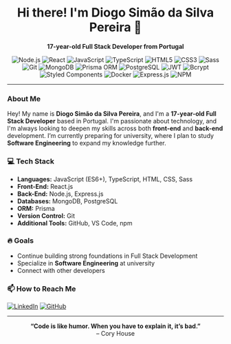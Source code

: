 <div align="center">
  <h1>Hi there! I'm Diogo Simão da Silva Pereira 👋</h1>
  <p>
    <strong>17-year-old Full Stack Developer from Portugal</strong>
  </p>
</div>

<div align="center">
  <img src="https://img.shields.io/badge/-Node.js-339933?style=for-the-badge&logo=nodedotjs&logoColor=white&label=" alt="Node.js"/>
  <img src="https://img.shields.io/badge/-React-61DAFB?style=for-the-badge&logo=react&logoColor=black&label=" alt="React"/>
  <img src="https://img.shields.io/badge/-JavaScript-F7DF1E?style=for-the-badge&logo=javascript&logoColor=black&label=" alt="JavaScript"/>
  <img src="https://img.shields.io/badge/-TypeScript-007ACC?style=for-the-badge&logo=typescript&logoColor=white&label=" alt="TypeScript"/>
  <img src="https://img.shields.io/badge/-HTML5-E34F26?style=for-the-badge&logo=html5&logoColor=white&label=" alt="HTML5"/>
  <img src="https://img.shields.io/badge/-CSS3-1572B6?style=for-the-badge&logo=css3&logoColor=white&label=" alt="CSS3"/>
  <img src="https://img.shields.io/badge/-Sass-CC6699?style=for-the-badge&logo=sass&logoColor=white&label=" alt="Sass"/>
  <img src="https://img.shields.io/badge/-Git-F05032?style=for-the-badge&logo=git&logoColor=white&label=" alt="Git"/>
  <img src="https://img.shields.io/badge/-MongoDB-47A248?style=for-the-badge&logo=mongodb&logoColor=white&label=" alt="MongoDB"/>
  <img src="https://img.shields.io/badge/-Prisma-2D3748?style=for-the-badge&logo=prisma&logoColor=white&label=" alt="Prisma ORM"/>
  <img src="https://img.shields.io/badge/-PostgreSQL-4169E1?style=for-the-badge&logo=postgresql&logoColor=white&label=" alt="PostgreSQL"/>
  <img src="https://img.shields.io/badge/-JWT-000000?style=for-the-badge&logo=jsonwebtokens&logoColor=white&label=" alt="JWT"/>
  <img src="https://img.shields.io/badge/-Bcrypt-00599C?style=for-the-badge&logo=gnubash&logoColor=white&label=" alt="Bcrypt"/>
  <img src="https://img.shields.io/badge/-Styled_Components-DB7093?style=for-the-badge&logo=styled-components&logoColor=white&label=" alt="Styled Components"/>
  <img src="https://img.shields.io/badge/-Docker-2496ED?style=for-the-badge&logo=docker&logoColor=white&label=" alt="Docker"/>
  <img src="https://img.shields.io/badge/-Express.js-404d59?style=for-the-badge&logo=express&logoColor=61DAFB&label=" alt="Express.js"/>
  <img src="https://img.shields.io/badge/-NPM-CB3837?style=for-the-badge&logo=npm&logoColor=white&label=" alt="NPM"/>
</div>


---

### About Me

Hey! My name is **Diogo Simão da Silva Pereira**, and I'm a **17-year-old Full Stack Developer** based in Portugal. I'm passionate about technology, and I'm always looking to deepen my skills across both **front-end** and **back-end** development. I’m currently preparing for university, where I plan to study **Software Engineering** to expand my knowledge further.

### 💻 Tech Stack

- **Languages:** JavaScript (ES6+), TypeScript, HTML, CSS, Sass
- **Front-End:** React.js
- **Back-End:** Node.js, Express.js
- **Databases:** MongoDB, PostgreSQL
- **ORM:** Prisma
- **Version Control:** Git
- **Additional Tools:** GitHub, VS Code, npm

### 🔥 Goals

- Continue building strong foundations in Full Stack Development
- Specialize in **Software Engineering** at university
- Connect with other developers

### 📫 How to Reach Me

[![LinkedIn](https://img.shields.io/badge/LinkedIn-0A66C2?style=for-the-badge&logo=linkedin&logoColor=white)](https://linkedin.com/in/diogosimaosilva)
[![GitHub](https://img.shields.io/badge/GitHub-181717?style=for-the-badge&logo=github&logoColor=white)](https://github.com/DiogoSimaoPT)

---

<div align="center">
  <strong>“Code is like humor. When you have to explain it, it’s bad.”</strong>
  <br>– Cory House
</div>
